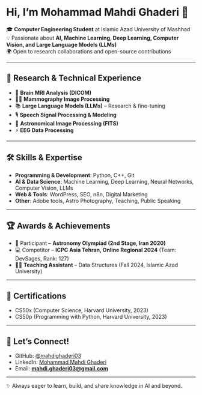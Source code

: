 # Hi, I’m Mohammad Mahdi Ghaderi 👋  

🎓 **Computer Engineering Student** at Islamic Azad University of Mashhad  
💡 Passionate about **AI, Machine Learning, Deep Learning, Computer Vision, and Large Language Models (LLMs)**  
🌍 Open to research collaborations and open-source contributions  

---

## 🔬 Research & Technical Experience  
- 🧠 **Brain MRI Analysis (DICOM)** 
- 👩‍⚕️ **Mammography Image Processing**  
- 📚 **Large Language Models (LLMs)** – Research & fine-tuning  
- 🎙️ **Speech Signal Processing & Modeling** 
- 🌌 **Astronomical Image Processing (FITS)**  
- ⚡ **EEG Data Processing**  

---

## 🛠 Skills & Expertise  
- **Programming & Development**: Python, C++, Git  
- **AI & Data Science**: Machine Learning, Deep Learning, Neural Networks, Computer Vision, LLMs  
- **Web & Tools**: WordPress, SEO, n8n, Digital Marketing  
- **Other**: Adobe tools, Astro Photography, Teaching, Public Speaking  

---

## 🏆 Awards & Achievements  
- 🌠 Participant – **Astronomy Olympiad (2nd Stage, Iran 2020)**  
- 💻 Competitor – **ICPC Asia Tehran, Online Regional 2024** (Team: DevSages, Rank: 127)  
- 👨‍🏫 **Teaching Assistant** – Data Structures (Fall 2024, Islamic Azad University)  

---

## 📜 Certifications  
- CS50x (Computer Science, Harvard University, 2023)  
- CS50p (Programming with Python, Harvard University, 2023)  

---

## 📌 Let’s Connect!  
- GitHub: [@mahdighaderi03](https://github.com/mahdighaderi03)  
- LinkedIn: [Mohammad Mahdi Ghaderi](http://www.linkedin.com/in/mohammad-mahdi-ghaderi-a63459291)  
- Email: **mahdi.ghaderi03@gmail.com**  

---

✨ Always eager to learn, build, and share knowledge in AI and beyond.  
